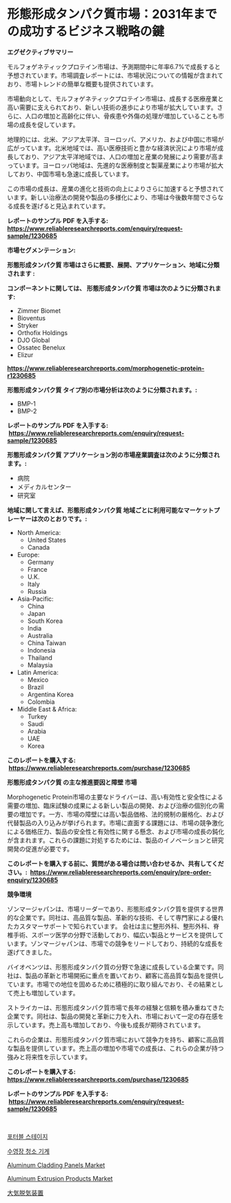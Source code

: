<p><h1>形態形成タンパク質市場：2031年までの成功するビジネス戦略の鍵</h1></p><p><strong>エグゼクティブサマリー</strong></p>
<p><p>モルフォゲネティックプロテイン市場は、予測期間中に年率6.7%で成長すると予想されています。市場調査レポートには、市場状況についての情報が含まれており、市場トレンドの簡単な概要も提供されています。</p><p>市場動向として、モルフォゲネティックプロテイン市場は、成長する医療産業と高い需要に支えられており、新しい技術の進歩により市場が拡大しています。さらに、人口の増加と高齢化に伴い、骨疾患や外傷の処理が増加していることも市場の成長を促しています。</p><p>地理的には、北米、アジア太平洋、ヨーロッパ、アメリカ、および中国に市場が広がっています。北米地域では、高い医療技術と豊かな経済状況により市場が成長しており、アジア太平洋地域では、人口の増加と産業の発展により需要が高まっています。ヨーロッパ地域は、先進的な医療制度と製薬産業により市場が拡大しており、中国市場も急速に成長しています。</p><p>この市場の成長は、産業の進化と技術の向上によりさらに加速すると予想されています。新しい治療法の開発や製品の多様化により、市場は今後数年間でさらなる成長を遂げると見込まれています。</p></p>
<p><strong>レポートのサンプル PDF を入手する: <a href="https://www.reliableresearchreports.com/enquiry/request-sample/1230685">https://www.reliableresearchreports.com/enquiry/request-sample/1230685</a></strong></p>
<p><strong>市場セグメンテーション:</strong></p>
<p><strong> 形態形成タンパク質 市場はさらに概要、展開、アプリケーション、地域に分類されます :</strong></p>
<p><strong>コンポーネントに関しては、 形態形成タンパク質 市場は次のように分類されます: &nbsp;</strong></p>
<p><ul><li>Zimmer Biomet</li><li>Bioventus</li><li>Stryker</li><li>Orthofix Holdings</li><li>DJO Global</li><li>Ossatec Benelux</li><li>Elizur</li></ul></p>
<p><strong><a href="https://www.reliableresearchreports.com/morphogenetic-protein-r1230685">https://www.reliableresearchreports.com/morphogenetic-protein-r1230685</a></strong></p>
<p><strong> 形態形成タンパク質 タイプ別の市場分析は次のように分類されます。:</strong></p>
<p><ul><li>BMP-1</li><li>BMP-2</li></ul></p>
<p><strong>レポートのサンプル PDF を入手する: &nbsp;<a href="https://www.reliableresearchreports.com/enquiry/request-sample/1230685">https://www.reliableresearchreports.com/enquiry/request-sample/1230685</a></strong></p>
<p><strong> 形態形成タンパク質 アプリケーション別の市場産業調査は次のように分類されます。:</strong></p>
<p><ul><li>病院</li><li>メディカルセンター</li><li>研究室</li></ul></p>
<p><strong>地域に関して言えば、形態形成タンパク質 地域ごとに利用可能なマーケットプレーヤーは次のとおりです。:</strong></p>
<p><ul>
    <li>
        North America:
        <ul>
            <li>United States</li>
            <li>Canada</li>
        </ul>
    </li>
    <li>
        Europe:
        <ul>
            <li>Germany</li>
            <li>France</li>
            <li>U.K.</li>
            <li>Italy</li>
            <li>Russia</li>
        </ul>
    </li>
    <li>
        Asia-Pacific:
        <ul>
            <li>China</li>
            <li>Japan</li>
            <li>South Korea</li>
            <li>India</li>
            <li>Australia</li>
            <li>China Taiwan</li>
            <li>Indonesia</li>
            <li>Thailand</li>
            <li>Malaysia</li>
        </ul>
    </li>
    <li>
        Latin America:
        <ul>
            <li>Mexico</li>
            <li>Brazil</li>
            <li>Argentina Korea</li>
            <li>Colombia</li>
        </ul>
    </li>
    <li>
        Middle East & Africa:
        <ul>
            <li>Turkey</li>
            <li>Saudi</li>
            <li>Arabia</li>
            <li>UAE</li>
            <li>Korea</li>
        </ul>
    </li>
    </ul></p>
<p><strong>このレポートを購入する: &nbsp;<a href="https://www.reliableresearchreports.com/purchase/1230685">https://www.reliableresearchreports.com/purchase/1230685</a></strong></p>
<p><strong>形態形成タンパク質 の主な推進要因と障壁 市場</strong></p>
<p><p>Morphogenetic Protein市場の主要なドライバーは、高い有効性と安全性による需要の増加、臨床試験の成果による新しい製品の開発、および治療の個別化の需要の増加です。一方、市場の障壁には高い製品価格、法的規制の厳格化、および代替製品の入り込みが挙げられます。市場に直面する課題には、市場の競争激化による価格圧力、製品の安全性と有効性に関する懸念、および市場の成長の鈍化が含まれます。これらの課題に対処するためには、製品のイノベーションと研究開発の促進が必要です。</p></p>
<p><strong>このレポートを購入する前に、質問がある場合は問い合わせるか、共有してください。:&nbsp; <a href="https://www.reliableresearchreports.com/enquiry/pre-order-enquiry/1230685">https://www.reliableresearchreports.com/enquiry/pre-order-enquiry/1230685</a></strong></p>
<p><strong>競争環境</strong></p>
<p><p>ゾンマージャパンは、市場リーダーであり、形態形成タンパク質を提供する世界的な企業です。同社は、高品質な製品、革新的な技術、そして専門家による優れたカスタマーサポートで知られています。 会社は主に整形外科、整形外科、脊椎手術、スポーツ医学の分野で活動しており、幅広い製品とサービスを提供しています。ゾンマージャパンは、市場での競争をリードしており、持続的な成長を遂げてきました。</p><p>バイオベンツは、形態形成タンパク質の分野で急速に成長している企業です。同社は、製品の革新と市場開拓に重点を置いており、顧客に高品質な製品を提供しています。市場での地位を固めるために積極的に取り組んでおり、その結果として売上も増加しています。</p><p>ストライカーは、形態形成タンパク質市場で長年の経験と信頼を積み重ねてきた企業です。同社は、製品の開発と革新に力を入れ、市場において一定の存在感を示しています。売上高も増加しており、今後も成長が期待されています。</p><p>これらの企業は、形態形成タンパク質市場において競争力を持ち、顧客に高品質な製品を提供しています。売上高の増加や市場での成長は、これらの企業が持つ強みと将来性を示しています。</p></p>
<p><strong>このレポートを購入する: &nbsp; <a href="https://www.reliableresearchreports.com/purchase/1230685">https://www.reliableresearchreports.com/purchase/1230685</a></strong></p>
<p><strong>レポートのサンプル PDF を入手する: &nbsp;<a href="https://www.reliableresearchreports.com/enquiry/request-sample/1230685">https://www.reliableresearchreports.com/enquiry/request-sample/1230685</a></strong><strong></strong></p>
<p>&nbsp;</p>
<p><p><a href="https://medium.com/@justynwelch/%ED%9C%B4%EB%8C%80%EC%9A%A9-%EB%AC%B4%EB%8C%80-%EC%8B%9C%EC%9E%A5-%ED%86%B5%EC%B0%B0-%EC%8B%9C%EC%9E%A5-%EB%8F%99%ED%96%A5-%EC%84%B1%EC%9E%A5-2024%EB%85%84%EB%B6%80%ED%84%B0-2031%EB%85%84%EA%B9%8C%EC%A7%80-%EC%98%88%EC%83%81%EB%90%A8-bd256584a0a6">포터블 스테이지</a></p><p><a href="https://medium.com/@evo032/%EC%88%98%EC%98%81%EC%9E%A5-%EC%B2%AD%EC%86%8C-%EA%B8%B0%EA%B3%84-%EC%8B%9C%EC%9E%A5-%EC%8B%9C%EC%9E%A5-cagr-%EC%8B%9C%EC%9E%A5-%EB%8F%99%ED%96%A5-%EB%B0%8F-%EC%84%B1%EC%9E%A5-%EC%A0%84%EB%9E%B5%EC%97%90-%EB%8C%80%ED%95%9C-%ED%86%B5%EC%B0%B0%EB%A0%A5-90b9825b1b2c">수영장 청소 기계</a></p><p><a href="https://www.linkedin.com/pulse/aluminum-cladding-panels-market-size-growth-outlook-from-2024-4dd7f?trackingId=Zuz2sruo4pY2etrmyFC%2F9A%3D%3D">Aluminum Cladding Panels Market</a></p><p><a href="https://www.linkedin.com/pulse/aluminum-extrusion-products-market-goal-estimating-size-future-jxncf?trackingId=iNY8r3fpWBILBvgCj2OOTw%3D%3D">Aluminum Extrusion Products Market</a></p><p><a href="https://medium.com/@douglasyoung526/%E5%A4%A7%E6%B0%97%E3%83%87%E3%82%AC%E3%83%83%E3%82%B5%E5%B8%82%E5%A0%B4%E3%81%AF-%E5%B8%82%E5%A0%B4%E3%82%B7%E3%82%A7%E3%82%A2-%E5%B8%82%E5%A0%B4%E3%83%88%E3%83%AC%E3%83%B3%E3%83%89-%E5%B8%82%E5%A0%B4%E6%88%90%E9%95%B7%E3%81%AB%E9%96%A2%E3%81%99%E3%82%8B%E6%83%85%E5%A0%B1%E3%82%92%E6%8F%90%E4%BE%9B%E3%81%97%E3%81%BE%E3%81%99-5d99c6af4b0f">大気脱気装置</a></p></p>
